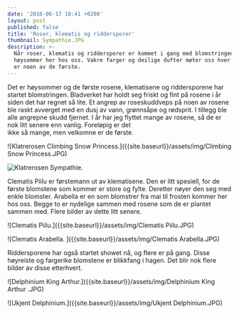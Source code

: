 ```yaml
---
date: '2016-06-17 18:41 +0200'
layout: post
published: false
title: 'Roser, klematis og riddersporer'
thumbnail: Sympathie.JPG
description: >-
  Når roser, klematis og riddersporer er kommet i gang med blomstringen er det
  høysommer her hos oss. Vakre farger og deilige dufter møter oss hver dag.  Her
  er noen av de første.
---
```


Det er høysommer og de første rosene, klematisene og riddersporene har startet blomstringen. Bladverket har holdt seg friskt og fint på rosene i år siden det har regnet så lite. Et angrep av roseskuddveps på noen av rosene ble raskt avverget med en dusj av vann, grønnsåpe og rødsprit. I tillegg ble alle angrepne skudd fjernet. I år har jeg flyttet mange av rosene, så de er nok litt senere enn vanlig. Foreløpig er det  
ikke så mange, men velkomne er de første.

![Klatrerosen Climbing Snow Princess.]({{site.baseurl}}/assets/img/Climbing Snow Princess.JPG)

![Klatrerosen Sympathie.]({{site.baseurl}}/assets/img/Sympathie.JPG)

<!--more-->

Clematis Piilu er førstemann ut av klematisene. Den er litt spesiell, for de første blomstene som kommer er store og fylte. Deretter nøyer den seg med enkle blomster. Arabella er en som blomstrer fra mai til frosten kommer her hos oss. Begge to er nydelige sammen med rosene som de er plantet sammen med. Flere bilder av dette litt senere.

![Clematis Piilu.]({{site.baseurl}}/assets/img/Clematis Piilu.JPG)

![Clematis Arabella. ]({{site.baseurl}}/assets/img/Clematis Arabella.JPG)

Riddersporene har også startet showet nå, og flere er på gang. Disse høyreiste og fargerike blomstene er blikkfang i hagen. Det blir nok flere bilder av disse etterhvert. 

![Delphinium King Arthur.]({{site.baseurl}}/assets/img/Delphinium King Arthur .JPG)

![Ukjent Delphinium.]({{site.baseurl}}/assets/img/Ukjent Delphinium.JPG)






